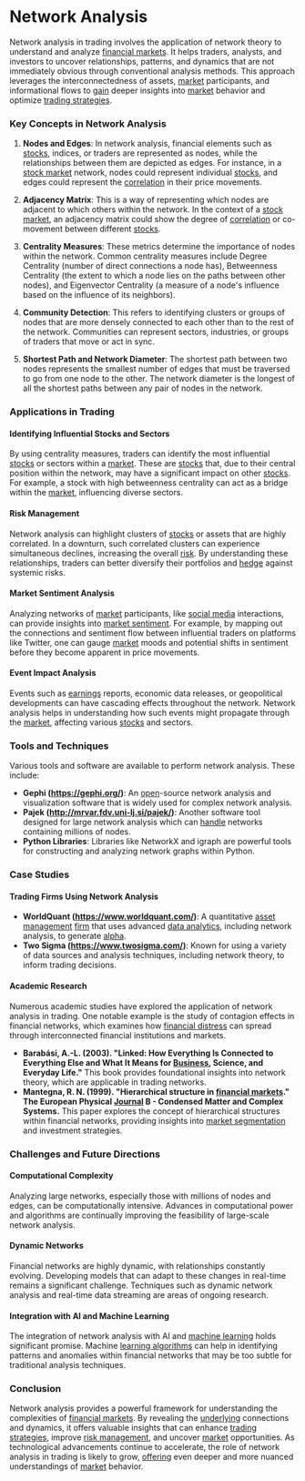 # Network Analysis

Network analysis in trading involves the application of network theory to understand and analyze [financial markets](../f/financial_market.md). It helps traders, analysts, and investors to uncover relationships, patterns, and dynamics that are not immediately obvious through conventional analysis methods. This approach leverages the interconnectedness of assets, [market](../m/market.md) participants, and informational flows to [gain](../g/gain.md) deeper insights into [market](../m/market.md) behavior and optimize [trading strategies](../t/trading_strategies.md).

### Key Concepts in Network Analysis

1. **Nodes and Edges**: In network analysis, financial elements such as [stocks](../s/stock.md), indices, or traders are represented as nodes, while the relationships between them are depicted as edges. For instance, in a [stock market](../s/stock_market.md) network, nodes could represent individual [stocks](../s/stock.md), and edges could represent the [correlation](../c/correlation.md) in their price movements.

2. **Adjacency Matrix**: This is a way of representing which nodes are adjacent to which others within the network. In the context of a [stock market](../s/stock_market.md), an adjacency matrix could show the degree of [correlation](../c/correlation.md) or co-movement between different [stocks](../s/stock.md).

3. **Centrality Measures**: These metrics determine the importance of nodes within the network. Common centrality measures include Degree Centrality (number of direct connections a node has), Betweenness Centrality (the extent to which a node lies on the paths between other nodes), and Eigenvector Centrality (a measure of a node's influence based on the influence of its neighbors).

4. **Community Detection**: This refers to identifying clusters or groups of nodes that are more densely connected to each other than to the rest of the network. Communities can represent sectors, industries, or groups of traders that move or act in sync.

5. **Shortest Path and Network Diameter**: The shortest path between two nodes represents the smallest number of edges that must be traversed to go from one node to the other. The network diameter is the longest of all the shortest paths between any pair of nodes in the network.

### Applications in Trading

#### Identifying Influential Stocks and Sectors

By using centrality measures, traders can identify the most influential [stocks](../s/stock.md) or sectors within a [market](../m/market.md). These are [stocks](../s/stock.md) that, due to their central position within the network, may have a significant impact on other [stocks](../s/stock.md). For example, a stock with high betweenness centrality can act as a bridge within the [market](../m/market.md), influencing diverse sectors.

#### Risk Management

Network analysis can highlight clusters of [stocks](../s/stock.md) or assets that are highly correlated. In a downturn, such correlated clusters can experience simultaneous declines, increasing the overall [risk](../r/risk.md). By understanding these relationships, traders can better diversify their portfolios and [hedge](../h/hedge.md) against systemic risks.

#### Market Sentiment Analysis

Analyzing networks of [market](../m/market.md) participants, like [social media](../s/social_media.md) interactions, can provide insights into [market sentiment](../m/market_sentiment.md). For example, by mapping out the connections and sentiment flow between influential traders on platforms like Twitter, one can gauge [market](../m/market.md) moods and potential shifts in sentiment before they become apparent in price movements.

#### Event Impact Analysis

Events such as [earnings](../e/earnings.md) reports, economic data releases, or geopolitical developments can have cascading effects throughout the network. Network analysis helps in understanding how such events might propagate through the [market](../m/market.md), affecting various [stocks](../s/stock.md) and sectors.

### Tools and Techniques

Various tools and software are available to perform network analysis. These include:

- **Gephi (https://gephi.org/)**: An [open](../o/open.md)-source network analysis and visualization software that is widely used for complex network analysis.
- **Pajek (http://mrvar.fdv.uni-lj.si/pajek/)**: Another software tool designed for large network analysis which can [handle](../h/handle.md) networks containing millions of nodes.
- **Python Libraries**: Libraries like NetworkX and igraph are powerful tools for constructing and analyzing network graphs within Python.

### Case Studies

#### Trading Firms Using Network Analysis

- **WorldQuant (https://www.worldquant.com/)**: A quantitative [asset management](../a/asset_management.md) [firm](../f/firm.md) that uses advanced [data analytics](../d/data_analytics.md), including network analysis, to generate [alpha](../a/alpha.md).
- **Two Sigma (https://www.twosigma.com/)**: Known for using a variety of data sources and analysis techniques, including network theory, to inform trading decisions.

#### Academic Research

Numerous academic studies have explored the application of network analysis in trading. One notable example is the study of contagion effects in financial networks, which examines how [financial distress](../f/financial_distress.md) can spread through interconnected financial institutions and markets.

- **Barabási, A.-L. (2003). "Linked: How Everything Is Connected to Everything Else and What It Means for [Business](../b/business.md), Science, and Everyday Life."** This book provides foundational insights into network theory, which are applicable in trading networks.
- **Mantegna, R. N. (1999). "Hierarchical structure in [financial markets](../f/financial_market.md)." The European Physical [Journal](../j/journal.md) B - Condensed Matter and Complex Systems.** This paper explores the concept of hierarchical structures within financial networks, providing insights into [market segmentation](../m/market_segmentation.md) and investment strategies.

### Challenges and Future Directions

#### Computational Complexity

Analyzing large networks, especially those with millions of nodes and edges, can be computationally intensive. Advances in computational power and algorithms are continually improving the feasibility of large-scale network analysis.

#### Dynamic Networks

Financial networks are highly dynamic, with relationships constantly evolving. Developing models that can adapt to these changes in real-time remains a significant challenge. Techniques such as dynamic network analysis and real-time data streaming are areas of ongoing research.

#### Integration with AI and Machine Learning

The integration of network analysis with AI and [machine learning](../m/machine_learning.md) holds significant promise. Machine [learning algorithms](../l/learning_algorithms_in_trading.md) can help in identifying patterns and anomalies within financial networks that may be too subtle for traditional analysis techniques.

### Conclusion

Network analysis provides a powerful framework for understanding the complexities of [financial markets](../f/financial_market.md). By revealing the [underlying](../u/underlying.md) connections and dynamics, it offers valuable insights that can enhance [trading strategies](../t/trading_strategies.md), improve [risk management](../r/risk_management.md), and uncover [market](../m/market.md) opportunities. As technological advancements continue to accelerate, the role of network analysis in trading is likely to grow, [offering](../o/offering.md) even deeper and more nuanced understandings of [market](../m/market.md) behavior.
